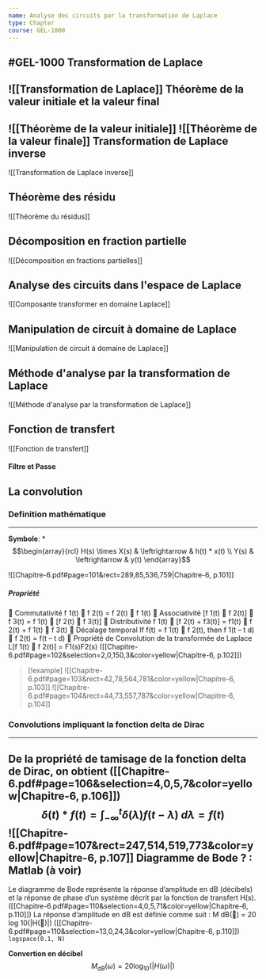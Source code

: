 ```yaml
---
name: Analyse des circuits par la transformation de Laplace
type: Chapter
course: GEL-1000
---
```

#GEL-1000 
Transformation de Laplace
---
![[Transformation de Laplace]]
Théorème de la valeur initiale et la valeur final
---
![[Théorème de la valeur initiale]]
![[Théorème de la valeur finale]]
Transformation de Laplace inverse
---
![[Transformation de Laplace inverse]]

Théorème des résidu
---
![[Théorème du résidus]]

Décomposition en fraction partielle
---
![[Décomposition en fractions partielles]]

Analyse des circuits dans l'espace de Laplace
---
![[Composante transformer en domaine Laplace]]

Manipulation de circuit à domaine de Laplace
---
![[Manipulation de circuit à domaine de Laplace]]

Méthode d'analyse par la transformation de Laplace
---
![[Méthode d'analyse par la transformation de Laplace]]

Fonction de transfert 
---
![[Fonction de transfert]]



#### Filtre et Passe


La convolution
---

### Definition mathématique
---
**Symbole**: $*$
$$\begin{array}{rcl}
H(s) \times X(s) & \leftrightarrow & h(t) * x(t) \\
Y(s) & \leftrightarrow & y(t)
\end{array}$$

![[Chapitre-6.pdf#page=101&rect=289,85,536,759|Chapitre-6, p.101]]

##### Propriété
 Commutativité f 1(t)  f 2(t) = f 2(t)  f 1(t) 
 Associativité [f 1(t)  f 2(t)]  f 3(t) = f 1(t)  [f 2(t)  f 3(t)]
 Distributivité f 1(t)  [f 2(t) + f3(t)] = f1(t)  f 2(t) + f 1(t)  f 3(t) 
 Décalage temporal If f(t) = f 1(t)  f 2(t), then f 1(t – t d)  f 2(t) = f(t – t d) 
 Propriété de Convolution de la transformée de Laplace L[f 1(t)  f 2(t)] = F1(s)F2(s)
([[Chapitre-6.pdf#page=102&selection=2,0,150,3&color=yellow|Chapitre-6, p.102]])

> [!example] 
> ![[Chapitre-6.pdf#page=103&rect=42,78,564,781&color=yellow|Chapitre-6, p.103]]
> ![[Chapitre-6.pdf#page=104&rect=44,73,557,787&color=yellow|Chapitre-6, p.104]]

### Convolutions impliquant la fonction delta de Dirac
---
De la propriété de tamisage de la fonction delta de Dirac, on obtient ([[Chapitre-6.pdf#page=106&selection=4,0,5,7&color=yellow|Chapitre-6, p.106]])
$$\delta (t) * f(t) = \int^{t}_{-\infty} \delta (\lambda)f(t - \lambda) \ d \lambda = f(t)$$![[Chapitre-6.pdf#page=107&rect=247,514,519,773&color=yellow|Chapitre-6, p.107]]
Diagramme de Bode ? : Matlab (à voir)
---
Le diagramme de Bode représente la réponse d’amplitude en dB (décibels) et la réponse de phase d’un système décrit par la fonction de transfert H(s).
([[Chapitre-6.pdf#page=110&selection=4,0,5,71&color=yellow|Chapitre-6, p.110]])
La réponse d’amplitude en dB est définie comme suit : M dB() = 20 log 10(|H()|)
([[Chapitre-6.pdf#page=110&selection=13,0,24,3&color=yellow|Chapitre-6, p.110]])
`logspace(0.1, N)`

**Convertion en décibel**
$$M_{dB}(\omega) = 20 \log_{10}(|H(\omega)|)$$
